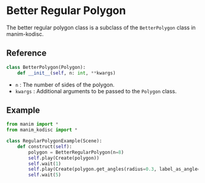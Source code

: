 # Better Regular Polygon

The better regular polygon class is a subclass of the `BetterPolygon` class in manim-kodisc.

## Reference

```python
class BetterPolygon(Polygon):
    def __init__(self, n: int, **kwargs)
```

- `n` : The number of sides of the polygon.
- `kwargs` : Additional arguments to be passed to the `Polygon` class.

## Example

```python
from manim import *
from manim_kodisc import *

class RegularPolygonExample(Scene):
    def construct(self):
        polygon = BetterRegularPolygon(n=8)
        self.play(Create(polygon))
        self.wait(1)
        self.play(Create(polygon.get_angles(radius=0.3, label_as_angle=True)))
        self.wait(5)
```